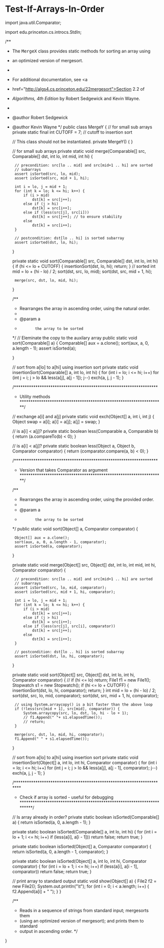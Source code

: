 # Test-If-Arrays-In-Order
import java.util.Comparator;

import edu.princeton.cs.introcs.StdIn;

/**
 * The <tt>MergeX</tt> class provides static methods for sorting an array using
 * an optimized version of mergesort.
 * <p>
 * For additional documentation, see <a
 * href="http://algs4.cs.princeton.edu/22mergesort">Section 2.2</a> of
 * <i>Algorithms, 4th Edition</i> by Robert Sedgewick and Kevin Wayne.
 *
 * @author Robert Sedgewick
 * @author Kevin Wayne
 */
public class MergeY {
	// for small sub arrays
	private static final int CUTOFF = 7; // cutoff to insertion sort

	// This class should not be instantiated.
	private MergeY() {
	}

	// for small sub arrays
	private static void merge(Comparable[] src, Comparable[] dst, int lo,
			int mid, int hi) {

		// precondition: src[lo .. mid] and src[mid+1 .. hi] are sorted
		// subarrays
		assert isSorted(src, lo, mid);
		assert isSorted(src, mid + 1, hi);

		int i = lo, j = mid + 1;
		for (int k = lo; k <= hi; k++) {
			if (i > mid)
				dst[k] = src[j++];
			else if (j > hi)
				dst[k] = src[i++];
			else if (less(src[j], src[i]))
				dst[k] = src[j++]; // to ensure stability
			else
				dst[k] = src[i++];
		}

		// postcondition: dst[lo .. hi] is sorted subarray
		assert isSorted(dst, lo, hi);
	}

	private static void sort(Comparable[] src, Comparable[] dst, int lo, int hi) {
		if (hi <= lo + CUTOFF) {
			insertionSort(dst, lo, hi);
			return;
		}
		// sorted
		int mid = lo + (hi - lo) / 2;
		sort(dst, src, lo, mid);
		sort(dst, src, mid + 1, hi);

		merge(src, dst, lo, mid, hi);
	}

	/**
	 * Rearranges the array in ascending order, using the natural order.
	 * 
	 * @param a
	 *            the array to be sorted
	 */
	// Eleminate the copy to the auxilary array
	public static void sort(Comparable[] a) {
		Comparable[] aux = a.clone();
		sort(aux, a, 0, a.length - 1);
		assert isSorted(a);

	}

	// sort from a[lo] to a[hi] using insertion sort
	private static void insertionSort(Comparable[] a, int lo, int hi) {
		for (int i = lo; i <= hi; i++)
			for (int j = i; j > lo && less(a[j], a[j - 1]); j--)
				exch(a, j, j - 1);
	}

	/*******************************************************************
	 * Utility methods
	 *******************************************************************/

	// exchange a[i] and a[j]
	private static void exch(Object[] a, int i, int j) {
		Object swap = a[i];
		a[i] = a[j];
		a[j] = swap;
	}

	// is a[i] < a[j]?
	private static boolean less(Comparable a, Comparable b) {
		return (a.compareTo(b) < 0);
	}

	// is a[i] < a[j]?
	private static boolean less(Object a, Object b, Comparator comparator) {
		return (comparator.compare(a, b) < 0);
	}

	/*******************************************************************
	 * Version that takes Comparator as argument
	 *******************************************************************/

	/**
	 * Rearranges the array in ascending order, using the provided order.
	 * 
	 * @param a
	 *            the array to be sorted
	 */
	public static void sort(Object[] a, Comparator comparator) {

		Object[] aux = a.clone();
		sort(aux, a, 0, a.length - 1, comparator);
		assert isSorted(a, comparator);

	}

	private static void merge(Object[] src, Object[] dst, int lo, int mid,
			int hi, Comparator comparator) {

		// precondition: src[lo .. mid] and src[mid+1 .. hi] are sorted
		// subarrays
		assert isSorted(src, lo, mid, comparator);
		assert isSorted(src, mid + 1, hi, comparator);

		int i = lo, j = mid + 1;
		for (int k = lo; k <= hi; k++) {
			if (i > mid)
				dst[k] = src[j++];
			else if (j > hi)
				dst[k] = src[i++];
			else if (less(src[j], src[i], comparator))
				dst[k] = src[j++];
			else
				dst[k] = src[i++];
		}

		// postcondition: dst[lo .. hi] is sorted subarray
		assert isSorted(dst, lo, hi, comparator);
	}

	private static void sort(Object[] src, Object[] dst, int lo, int hi,
			Comparator comparator) {
		// if (hi <= lo) return;
		File1 f1 = new File1();
		Stopwatch s1 = new Stopwatch();
		if (hi <= lo + CUTOFF) {
			insertionSort(dst, lo, hi, comparator);
			return;
		}
		int mid = lo + (hi - lo) / 2;
		sort(dst, src, lo, mid, comparator);
		sort(dst, src, mid + 1, hi, comparator);

		// using System.arraycopy() is a bit faster than the above loop
		if (!less(src[mid + 1], src[mid], comparator)) {
			System.arraycopy(src, lo, dst, lo, hi - lo + 1);
			// f1.Append(" "+ s1.elapsedTime());
			// return;
		}

		merge(src, dst, lo, mid, hi, comparator);
		f1.Append(" " + s1.elapsedTime());
	}

	// sort from a[lo] to a[hi] using insertion sort
	private static void insertionSort(Object[] a, int lo, int hi,
			Comparator comparator) {
		for (int i = lo; i <= hi; i++)
			for (int j = i; j > lo && less(a[j], a[j - 1], comparator); j--)
				exch(a, j, j - 1);
	}

	/***********************************************************************
	 * Check if array is sorted - useful for debugging
	 ***********************************************************************/

	// Is array already in order?
	private static boolean isSorted(Comparable[] a) {
		return isSorted(a, 0, a.length - 1);
	}

	private static boolean isSorted(Comparable[] a, int lo, int hi) {
		for (int i = lo + 1; i <= hi; i++)
			if (less(a[i], a[i - 1]))
				return false;
		return true;
	}

	private static boolean isSorted(Object[] a, Comparator comparator) {
		return isSorted(a, 0, a.length - 1, comparator);
	}

	private static boolean isSorted(Object[] a, int lo, int hi,
			Comparator comparator) {
		for (int i = lo + 1; i <= hi; i++)
			if (less(a[i], a[i - 1], comparator))
				return false;
		return true;
	}

	// print array to standard output
	static void show(Object[] a) {
		File2 f2 = new File2();
		System.out.println("\t");
		for (int i = 0; i < a.length; i++) {
			f2.Append(a[i] + " ");
		}
	}

	/**
	 * Reads in a sequence of strings from standard input; mergesorts them
	 * (using an optimized version of mergesort); and prints them to standard
	 * output in ascending order.
	 */

}
